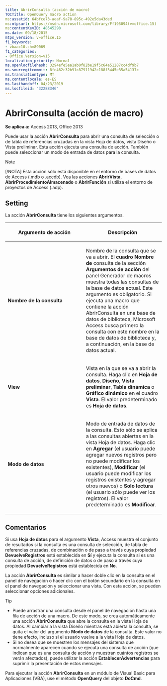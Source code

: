 ```yaml
---
title: AbrirConsulta (acción de macro)
TOCTitle: OpenQuery macro action
ms:assetid: 64bfce73-aeaf-9a78-895c-492e5da43ded
ms:mtpsurl: https://msdn.microsoft.com/library/Ff195094(v=office.15)
ms:contentKeyID: 48545298
ms.date: 09/18/2015
mtps_version: v=office.15
f1_keywords:
- vbaac10.chm89069
f1_categories:
- Office.Version=v15
localization_priority: Normal
ms.openlocfilehash: 3294efe5ea1ab0f82be19f5c64a51287cc4df9b7
ms.sourcegitcommit: 8fe462c32b91c87911942c188f3445e85a54137c
ms.translationtype: MT
ms.contentlocale: es-ES
ms.lasthandoff: 04/23/2019
ms.locfileid: "32288346"
---
```

# <a name="openquery-macro-action"></a>AbrirConsulta (acción de macro)

**Se aplica a:** Access 2013, Office 2013

Puede usar la acción **AbrirConsulta** para abrir una consulta de selección o de tabla de referencias cruzadas en la vista Hoja de datos, vista Diseño o Vista preliminar. Esta acción ejecuta una consulta de acción. También puede seleccionar un modo de entrada de datos para la consulta.

> [!NOTE]
> [!NOTA] Esta acción sólo está disponible en el entorno de bases de datos de Access (.mdb o .accdb). Vea las acciones **AbrirVista**, **AbrirProcedimientoAlmacenado** o **AbrirFunción** si utiliza el entorno de proyectos de Access (.adp).

## <a name="setting"></a>Setting

La acción **AbrirConsulta** tiene los siguientes argumentos.

<table>
<colgroup>
<col style="width: 50%" />
<col style="width: 50%" />
</colgroup>
<thead>
<tr class="header">
<th><p>Argumento de acción</p></th>
<th><p>Descripción</p></th>
</tr>
</thead>
<tbody>
<tr class="odd">
<td><p><strong>Nombre de la consulta</strong></p></td>
<td><p>Nombre de la consulta que se va a abrir. El <strong>cuadro Nombre de</strong> consulta de la sección <strong>Argumentos de acción</strong> del panel Generador de macros muestra todas las consultas de la base de datos actual. Este argumento es obligatorio. Si ejecuta una macro <strong></strong> que contiene la acción AbrirConsulta en una base de datos de biblioteca, Microsoft Access busca primero la consulta con este nombre en la base de datos de biblioteca y, a continuación, en la base de datos actual.</p></td>
</tr>
<tr class="even">
<td><p><strong>View</strong></p></td>
<td><p>Vista en la que se va a abrir la consulta. Haga clic en <strong>Hoja de datos</strong>, <strong>Diseño</strong>, <strong>Vista preliminar</strong>, <strong>Tabla dinámica</strong> o <strong>Gráfico dinámico</strong> en el cuadro <strong>Vista</strong>. El valor predeterminado es <strong>Hoja de datos</strong>.</p></td>
</tr>
<tr class="odd">
<td><p><strong>Modo de datos</strong></p></td>
<td><p>Modo de entrada de datos de la consulta. Esto sólo se aplica a las consultas abiertas en la vista Hoja de datos. Haga clic en <strong>Agregar</strong> (el usuario puede agregar nuevos registros pero no puede modificar los existentes), <strong>Modificar</strong> (el usuario puede modificar los registros existentes y agregar otros nuevos) o <strong>Solo lectura</strong> (el usuario sólo puede ver los registros). El valor predeterminado es <strong>Modificar</strong>.</p></td>
</tr>
</tbody>
</table>


## <a name="remarks"></a>Comentarios

Si usa **Hoja de datos** para el argumento **Vista**, Access muestra el conjunto de resultados si la consulta es una consulta de selección, de tabla de referencias cruzadas, de combinación o de paso a través cuya propiedad **DevuelveRegistros** está establecida en **Sí** y ejecuta la consulta si es una consulta de acción, de definición de datos o de paso a través cuya propiedad **DevuelveRegistros** está establecida en **No**.

La acción **AbrirConsulta** es similar a hacer doble clic en la consulta en el panel de navegación o hacer clic con el botón secundario en la consulta en el panel de navegación y seleccionar una vista. Con esta acción, se pueden seleccionar opciones adicionales.

> [!TIP]
> - Puede arrastrar una consulta desde el panel de navegación hasta una fila de acción de una macro. De este modo, se crea automáticamente una acción **AbrirConsulta** que abre la consulta en la vista Hoja de datos. Al cambiar a la vista Diseño mientras está abierta la consulta, se quita el valor del argumento **Modo de datos** de la consulta. Este valor no tiene efecto, incluso si el usuario vuelve a la vista Hoja de datos.
> - Si no desea que se muestren los mensajes del sistema que normalmente aparecen cuando se ejecuta una consulta de acción (que indican que es una consulta de acción y muestran cuántos registros se verán afectados), puede utilizar la acción **EstablecerAdvertencias** para suprimir la presentación de estos mensajes.

Para ejecutar la acción **AbrirConsulta** en un módulo de Visual Basic para Aplicaciones (VBA), use el método **OpenQuery** del objeto **DoCmd**.

